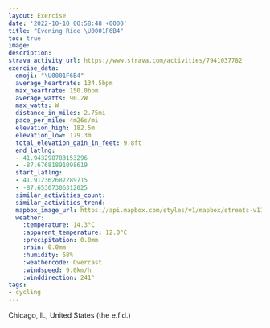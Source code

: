```yaml
---
layout: Exercise
date: '2022-10-10 00:58:48 +0000'
title: "Evening Ride \U0001F6B4"
toc: true
image:
description:
strava_activity_url: https://www.strava.com/activities/7941037782
exercise_data:
  emoji: "\U0001F6B4"
  average_heartrate: 134.5bpm
  max_heartrate: 150.0bpm
  average_watts: 90.2W
  max_watts: W
  distance_in_miles: 2.75mi
  pace_per_mile: 4m26s/mi
  elevation_high: 182.5m
  elevation_low: 179.3m
  total_elevation_gain_in_feet: 9.8ft
  end_latlng:
  - 41.943298783153296
  - -87.67681891098619
  start_latlng:
  - 41.912362687289715
  - -87.65307306312025
  similar_activities_count:
  similar_activities_trend:
  mapbox_image_url: https://api.mapbox.com/styles/v1/mapbox/streets-v11/static/path-5+787af2-1.0(qly~Fh__vOaMrRwG%7CJkGvJyEjHY%5ECF%40%3FABaRnY%7BAvBsBjDqPlW%7DExFsCnDwA%60By%40dA%7BGbI_CfCe%40T_BF%7BEDyBDqGDcABkJHuAF%7DCAcNN),pin-s-s+e5b22e(-87.65445,41.91449),pin-s-f+89ae00(-87.67839999999998,41.94181)/auto/800x800?access_token=pk.eyJ1Ijoiam9zaGJlY2ttYW4iLCJhIjoiY205eWR2aDd1MWZ6djJrbXc4a3M0bWZleiJ9.XiG9OWkNcZk2QzjJbxLB4A
  weather:
    :temperature: 14.3°C
    :apparent_temperature: 12.0°C
    :precipitation: 0.0mm
    :rain: 0.0mm
    :humidity: 58%
    :weathercode: Overcast
    :windspeed: 9.0km/h
    :winddirection: 241°
tags:
- cycling
---
```

Chicago, IL, United States (the e.f.d.)
